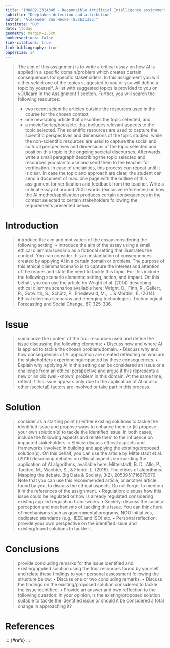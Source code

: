 ```yaml
---
title: "IM0802-232434M - Responsible Artificial Intelligence assignment 1"
subtitle: "Deepfakes detection and attribution"
author: "Alexander Van Hecke (852631385)"
institute: "OU"
date: \today
geometry: margin=2.5cm
numbersections: false
link-citations: true
link-bibliography: true
papersize: a4
---
```


> The aim of this assignment is to write a critical essay on how AI is applied in a specific domain/problem which creates certain consequences for specific stakeholders. In this assignment you will either select one of the topics suggested to you or you will define a topic by yourself. A list with suggested topics is provided to you on yOUlearn in the Assignment 1 section.
> Further, you will search the following resources:
> - two recent scientific articles outside the resources used in the
> course for the chosen context,
> - one news/blog article that describes the topic selected, and
> - a movie/series/book/etc. that includes relevant aspects to the topic
> selected.
> The scientific resources are used to capture the scientific perspectives and dimensions of the topic studied, while the non-scientific resources are used to capture the social and cultural perspectives and dimensions of the topic selected and position this topic in the ongoing societal discourses.
> Afterwards, write a small paragraph describing the topic selected and resources you plan to use and send them to the teacher for verification. In case of unclarities, this process can repeat until it is clear. In case the topic and approach are clear, the student can send a document of max. one page with the outline of this assignment for verification and feedback from the teacher.
> Write a critical essay of around 2500 words (exclusive references) on how the AI method/application produces certain consequences in the context selected to certain stakeholders following the requirements presented below.

# Introduction

> introduce the aim and motivation of the essay considering the following setting:
> • Introduce the aim of the essay using a small ethical
> dilemma/scenario as a fictional setting that illustrates the context. You can consider this an instantiation of consequences created by applying AI in a certain domain or problem.
> The purpose of this ethical dilemma/scenario is to capture the interest and attention of the reader and state the need to tackle this topic. For this include the following scenario elements: setting, action, and impact.
> On this behalf, you can use the article by Wright et al. (2014) describing ethical dilemma scenarios available here:
> Wright, D., Finn, R., Gellert, R., Gutwirth, S., Schütz, P., Friedewald, M., ... & Mordini, E. (2014). Ethical dilemma scenarios and emerging technologies. Technological Forecasting and Social Change, 87, 325-336.

# Issue

> summarize the content of the four resources used and define the issue discussing the following elements:
> • Discuss how and where AI is applied to tackle the chosen
> problem/domain.
> • Discuss why and how consequences of AI application are created reflecting on who are the stakeholders experiencing/impacted by these consequences.
> • Explain why applying AI in this setting can be considered an issue or a challenge from an ethical perspective and argue if this represents a new or an old (well-known) problem in this domain. At the same time, reflect if this issue appears only due to the application of AI or also other (societal) factors are involved or take part in this process.

# Solution

> consider as a starting point (i) either existing solutions to tackle the identified issue and propose ways to enhance them or (ii) propose your own solution(s) to tackle the identified issue. In both cases, include the following aspects and relate them to the influence on impacted stakeholders:
> • Ethics: discuss ethical aspects and frameworks involved in building and applying the existing/proposed solution(s).
> On this behalf, you can use the article by Mittelstadt et al. (2016) describing debates on ethical aspects surrounding the application of AI algorithms, available here:
> Mittelstadt, B. D., Allo, P., Taddeo, M., Wachter, S., & Floridi, L. (2016). The ethics of algorithms: Mapping the debate. Big Data & Society, 3(2), 2053951716679679.
> Note that you can use this recommended article, or another article found by you, to discuss the ethical aspects. Do not forget to mention it in the references of the assignment.
> • Regulation: discuss how this issue could be regulated or how is already regulated considering existing applied regulation frameworks.
> • Society: discuss the societal perception and mechanisms of tackling this issue. You can think here of mechanisms such as governmental programs, NGO initiatives, dedicated standards (e.g., IEEE and ISO) etc.
> • Personal reflection: provide your own perspective on the identified issue and existing/found solutions to tackle it.

# Conclusions

> provide concluding remarks for the issue identified and existing/applied solution using the four resources found by yourself and relate these findings to your personal assessment following the structure below:
> • Discuss one or two concluding remarks.
> • Discuss the findings on the existing/proposed solution
> considered to tackle the issue identified.
> • Provide an answer and own reflection to the following question: In your opinion, is the existing/proposed solution suitable to tackle the identified issue or should it be considered a total change in approaching it?

# References

::: {#refs}
:::
